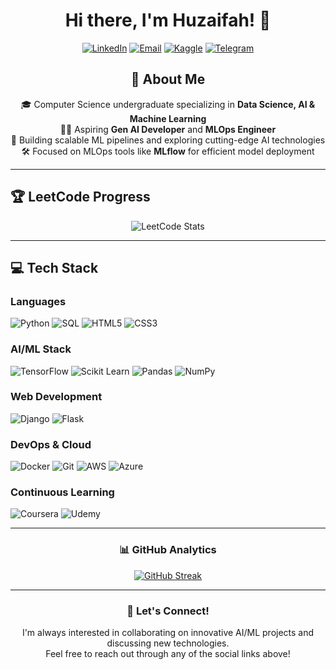 <div align="center">

# Hi there, I'm Huzaifah! 👋

[![LinkedIn](https://img.shields.io/badge/LinkedIn-0077B5?style=for-the-badge&logo=linkedin&logoColor=white)](https://www.linkedin.com/in/huzaifah-27o3)
[![Email](https://img.shields.io/badge/Email-D14836?style=for-the-badge&logo=gmail&logoColor=white)](mailto:huzaif027@gmail.com)
[![Kaggle](https://img.shields.io/badge/Kaggle-20BEFF?style=for-the-badge&logo=kaggle&logoColor=white)](https://www.kaggle.com/sa1f27)
[![Telegram](https://img.shields.io/badge/Telegram-2CA5E0?style=for-the-badge&logo=telegram&logoColor=white)](https://t.me/Sa1f27)

## 🎯 About Me

🎓 Computer Science undergraduate specializing in **Data Science, AI & Machine Learning**  
👨‍💻 Aspiring **Gen AI Developer** and **MLOps Engineer**  
🚀 Building scalable ML pipelines and exploring cutting-edge AI technologies  
🛠️ Focused on MLOps tools like **MLflow** for efficient model deployment

</div>

---

## 🏆 LeetCode Progress
<div align="center">
  <img src="https://leetcard.jacoblin.cool/huzaif027?theme=dark&font=Nunito&ext=heatmap" alt="LeetCode Stats"/>
</div>

---

## 💻 Tech Stack

### Languages
<div align="left">

![Python](https://img.shields.io/badge/Python-3776AB?style=for-the-badge&logo=python&logoColor=white)
![SQL](https://img.shields.io/badge/SQL-4479A1?style=for-the-badge&logo=postgresql&logoColor=white)
![HTML5](https://img.shields.io/badge/HTML5-E34F26?style=for-the-badge&logo=html5&logoColor=white)
![CSS3](https://img.shields.io/badge/CSS3-1572B6?style=for-the-badge&logo=css3&logoColor=white)

</div>

### AI/ML Stack
<div align="left">

![TensorFlow](https://img.shields.io/badge/TensorFlow-FF6F00?style=for-the-badge&logo=tensorflow&logoColor=white)
![Scikit Learn](https://img.shields.io/badge/Scikit_Learn-F7931E?style=for-the-badge&logo=scikit-learn&logoColor=white)
![Pandas](https://img.shields.io/badge/Pandas-150458?style=for-the-badge&logo=pandas&logoColor=white)
![NumPy](https://img.shields.io/badge/NumPy-013243?style=for-the-badge&logo=numpy&logoColor=white)

</div>

### Web Development
<div align="left">

![Django](https://img.shields.io/badge/Django-092E20?style=for-the-badge&logo=django&logoColor=white)
![Flask](https://img.shields.io/badge/Flask-000000?style=for-the-badge&logo=flask&logoColor=white)

</div>

### DevOps & Cloud
<div align="left">

![Docker](https://img.shields.io/badge/Docker-2496ED?style=for-the-badge&logo=docker&logoColor=white)
![Git](https://img.shields.io/badge/Git-F05032?style=for-the-badge&logo=git&logoColor=white)
![AWS](https://img.shields.io/badge/AWS-232F3E?style=for-the-badge&logo=amazon-aws&logoColor=white)
![Azure](https://img.shields.io/badge/Azure-0089D6?style=for-the-badge&logo=microsoft-azure&logoColor=white)

</div>

### Continuous Learning
<div align="left">

![Coursera](https://img.shields.io/badge/Coursera-0056D2?style=for-the-badge&logo=coursera&logoColor=white)
![Udemy](https://img.shields.io/badge/Udemy-EC5252?style=for-the-badge&logo=udemy&logoColor=white)

</div>

---

<div align="center">

### 📊 GitHub Analytics

[![GitHub Streak](https://github-readme-streak-stats.herokuapp.com/?user=Sa1f27&theme=dark)](https://git.io/streak-stats)

</div>

---

<div align="center">

### 🤝 Let's Connect!

I'm always interested in collaborating on innovative AI/ML projects and discussing new technologies.  
Feel free to reach out through any of the social links above!

</div>
